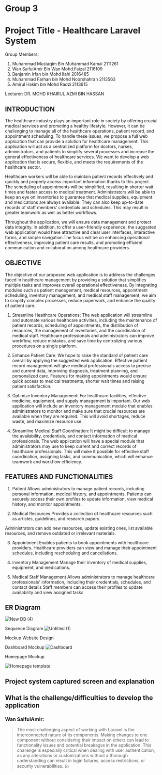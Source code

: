 # Group 3
# Project Title - Healthcare Laravel System

Group Members:
1. Muhammad Mustaqim Bin Muhammad Kamal 2111261
2. Wan SaifulAmir Bin Wan Mohd.Faizal 2116109
3. Benjamin Irfan bin Mohd Ilahi 2016485
4. Muhammad Farhan bin Mohd Noorshahran 2113563
5. Amirul Hakim bin Mohd Radzi 2113915

Lecturer: DR. MOHD KHAIRUL AZMI BIN HASSAN

## INTRODUCTION

The healthcare industry plays an important role in society by offering crucial medical services and promoting a healthy lifestyle. However, it can be challenging to manage all of the healthcare operations, patient record, and appointment scheduling. To handle these issues, we propose a full web application that can provide a solution for healthcare management. This application will act as a centralized platform for doctors, nurses, administrators, and patients to simplify several processes and increase the general effectiveness of healthcare services. We want to develop a web application that is secure, flexible, and meets the requirements of the healthcare sector.

Healthcare workers will be able to maintain patient records effectively and quickly and properly access important information thanks to this project. The scheduling of appointments will be simplified, resulting in shorter wait times and faster access to medical treatment. Administrators will be able to keep an eye on inventories to guarantee that medical supplies, equipment and medications are always available. They can also keep up-to-date records of staff members' credentials and schedules. This may result in greater teamwork as well as better workflows.

Throughout the application, we will ensure data management and protect data integrity. In addition, to offer a user-friendly experience, the suggested web application would have attractive and clear user interfaces, interactive forms, and simple navigation.The focus will be on enhancing operational effectiveness, improving patient care results, and promoting efficient communication and collaboration among healthcare providers.

## OBJECTIVE

The objective of our proposed web application is to address the challenges faced in healthcare management by providing a solution that simplifies multiple tasks and improves overall operational effectiveness. By integrating modules such as patient management, medical resources, appointment scheduling, inventory management, and medical staff management, we aim to simplify complex processes, reduce paperwork, and enhance the quality of patient care.
  
1. Streamline Healthcare Operations: The web application will streamline and automate various healthcare activities, including the maintenance of patient records, scheduling of appointments, the distribution of resources, the management of inventories, and the coordination of medical staff. Healthcare professionals and administrators can improve workflow, reduce mistakes, and save time by centralizing various procedures on a single platform.

2. Enhance Patient Care: We hope to raise the standard of patient care overall by applying the suggested web application. Effective patient record management will give medical professionals access to precise and current data, improving diagnosis, treatment planning, and personalized care. Features for making appointments would ensure quick access to medical treatments, shorter wait times and raising patient satisfaction.

3. Optimize Inventory Management: For healthcare facilities, effective medicine, equipment, and supply management is important. Our web application will include an inventory management module that enables administrators to monitor and make sure that crucial resources are available when they are required. This will avoid shortages, reduce waste, and maximize resource use.

4. Streamline Medical Staff Coordination: It might be difficult to manage the availability, credentials, and contact information of medical professionals. The web application will have a special module that administrators may use to keep current and correct records of healthcare professionals. This will make it possible for effective staff coordination, assigning tasks, and communication, which will enhance teamwork and workflow efficiency.
  
## FEATURES AND FUNCTIONALITIES

1. Patient
Allows administrators to manage patient records, including personal information, medical history, and appointments. Patients can securely access their own profiles to update information, view medical history, and monitor appointments.

2. Medical Resources
Provides a collection of healthcare resources such as articles, guidelines, and research papers.

Administrators can add new resources, update existing ones, list available resources, and remove outdated or irrelevant materials.

3. Appointment 
Enables patients to book appointments with healthcare providers. Healthcare providers can view and manage their appointment schedules, including rescheduling and cancellations.

4. Inventory Management
Manage their inventory of medical supplies, equipment, and medications.

5. Medical Staff Management
Allows administrators to manage healthcare professionals' information, including their credentials, schedules, and contact details
Staff members can access their profiles to update availability and view assigned tasks



## ER Diagram

![New DB (4)](https://github.com/BersamaMus/Web-Project/assets/130168686/05ecd496-57d1-4f3d-8066-76b9328e8322)


Sequence Diagram
![Untitled (1)](https://github.com/BersamaMus/Web-Project/assets/130168686/9a26c0af-6bd1-47a1-82ec-917dcd916258)


Mockup Website Design

Dashboard Mockup
![Dashboard](https://github.com/BersamaMus/Web-Project/assets/130168686/072ddb33-dca2-4d7c-a585-e569e0d5f54a)

Homepage Mockup

![Homepage template](https://github.com/BersamaMus/Web-Project/assets/130168686/592ca589-154f-47e5-9f81-2fbf0852af08)

## Project system captured screen and explanation


## What is the challenge/difficulties to develop the application

### Wan SaifulAmir:
> The most challenging aspect of working with Laravel is the interconnected nature of its components. Making changes to one component without considering their impact on others can lead to functionality issues and potential breakages in the application. This challenge is especially critical when dealing with user authentication, as any alterations or customizations without a thorough understanding can result in login failures, access restrictions, or security vulnerabilities.  :+1:
